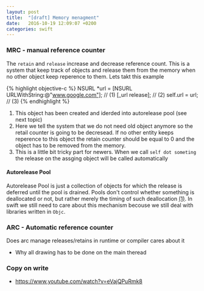```yaml
---
layout: post
title:  "[draft] Memory menagment"
date:   2016-10-19 12:09:07 +0200
categories: swift
---
```


###  MRC - manual reference counter

The `retain` and `release` increase and decrease reference count. This is a system that keep track of objects and release them from the memory when no other object keep reperence to them. Lets takt this example 

{% highlight objective-c %}
NSURL *url = [NSURL URLWithString:@"www.google.com"]; // (1)
[_url release]; // (2)
self.url = url; // (3)
{% endhighlight %}

1. This object has been created and iderded into autorelease pool (see next topic)
2. Here we tell the system that we do not need old object anymore so the retail counter is going to be decresead. If no other entity keeps reperence to this object the retain counter should be equal to 0 and the object has to be removed from the memory.
3. This is a little bit tricky part for newers. When we call `self dot someting` the release on the assging object will be called automatically

#### Autorelease Pool

Autorelease Pool is just a collection of objects for which the release is deferred until the pool is drained. Pools don't control whether something is deallocated or not, but rather merely the timing of such deallocation [(1)](http://stackoverflow.com/questions/25860942/is-it-necessary-to-use-autoreleasepool-in-a-swift-program). In swift we still need to care about this mechanism becouse we still deal with libraries written in `Objc`.

### ARC - Automatic reference counter
Does arc manage releases/retains in runtime or compiler cares about it

* Why all drawing has to be done on the main theread

### Copy on write
* https://www.youtube.com/watch?v=eVajQPuRmk8



